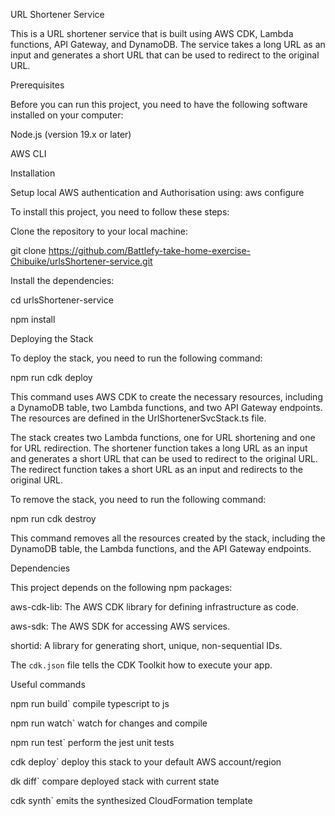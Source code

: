 ﻿URL Shortener Service

This is a URL shortener service that is built using AWS CDK, Lambda functions, API Gateway, and DynamoDB. The service takes a long URL as an input and generates a short URL that can be used to redirect to the original URL.

Prerequisites

Before you can run this project, you need to have the following software installed on your computer:

Node.js (version 19.x or later)

AWS CLI

Installation

Setup local AWS authentication and Authorisation using: aws configure

To install this project, you need to follow these steps:

Clone the repository to your local machine:

git clone https://github.com/Battlefy-take-home-exercise-Chibuike/urlsShortener-service.git

Install the dependencies:

cd  urlsShortener-service

npm install

Deploying the Stack

To deploy the stack, you need to run the following command:

npm run cdk deploy

This command uses AWS CDK to create the necessary resources, including a DynamoDB table, two Lambda functions, and two API Gateway endpoints. The resources are defined in the UrlShortenerSvcStack.ts file.

The stack creates two Lambda functions, one for URL shortening and one for URL redirection. The shortener function takes a long URL as an input and generates a short URL that can be used to redirect to the original URL. The redirect function takes a short URL as an input and redirects to the original URL.

To remove the stack, you need to run the following command:

npm run cdk destroy

This command removes all the resources created by the stack, including the DynamoDB table, the Lambda functions, and the API Gateway endpoints.

Dependencies

This project depends on the following npm packages:

aws-cdk-lib: The AWS CDK library for defining infrastructure as code.

aws-sdk: The AWS SDK for accessing AWS services.

shortid: A library for generating short, unique, non-sequential IDs.

The `cdk.json` file tells the CDK Toolkit how to execute your app.

Useful commands

npm run build`   compile typescript to js

npm run watch`   watch for changes and compile

npm run test`    perform the jest unit tests

cdk deploy`      deploy this stack to your default AWS account/region

dk diff`        compare deployed stack with current state

cdk synth`       emits the synthesized CloudFormation template
